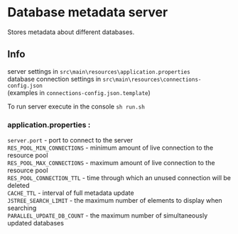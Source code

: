 # Database metadata server
Stores metadata about different databases.

## Info
server settings in `src\main\resources\application.properties`  
database connection settings in `src\main\resources\connections-config.json`  
(examples in `connections-config.json.template`)

To run server execute in the console `sh run.sh`


### application.properties :
`server.port` - port to connect to the server  
`RES_POOL_MIN_CONNECTIONS` - minimum amount of live connection to the resource pool  
`RES_POOL_MAX_CONNECTIONS` - maximum amount of live connection to the resource pool  
`RES_POOL_CONNECTION_TTL` - time through which an unused connection will be deleted  
`CACHE_TTL` - interval of full metadata update  
`JSTREE_SEARCH_LIMIT` - the maximum number of elements to display when searching  
`PARALLEL_UPDATE_DB_COUNT` - the maximum number of simultaneously updated databases   